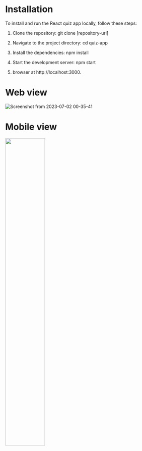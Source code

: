 # Installation

To install and run the React quiz app locally, follow these steps:

1. Clone the repository:
    git clone [repository-url]

2. Navigate to the project directory:
    cd quiz-app

3. Install the dependencies:
    npm install

4. Start the development server:
    npm start

5. browser at http://localhost:3000.


# Web view
![Screenshot from 2023-07-02 00-35-41](https://github.com/srivastavatanuj/ecommerce-template/assets/73632086/fa9c4d02-533d-43b7-b31d-ff2d1fbf50e8)



# Mobile view
<img src="https://github.com/srivastavatanuj/ecommerce-template/assets/73632086/cb875644-c3c9-4366-a7ea-6e2e612d8620" width=50% height=50%>






